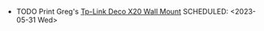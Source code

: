 - TODO Print Greg's [Tp-Link Deco X20 Wall Mount](https://www.printables.com/model/102912-tp-link-deco-x20-wall-holder)
  SCHEDULED: <2023-05-31 Wed>